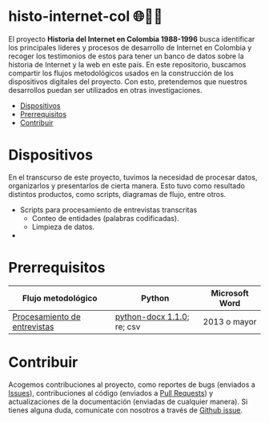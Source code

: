 ﻿# histo-internet-col 🌐👩‍💻


El proyecto __Historia del Internet en Colombia 1988-1996__ busca identificar los principales líderes y procesos de desarrollo de Internet en Colombia y recoger los testimonios de estos para tener un banco de datos sobre la historia de Internet y la web en este país.
En este repositorio, buscamos compartir los flujos metodológicos usados en la construcción de los dispositivos digitales del proyecto. Con esto, pretendemos que nuestros desarrollos puedan ser utilizados en otras investigaciones.
- [Dispositivos](#Dispositivos)
- [Prerrequisitos](#Prerrequisitos)
- [Contribuir](#Contribuir)

# Dispositivos
En el transcurso de este proyecto, tuvimos la necesidad de procesar datos, organizarlos y presentarlos de cierta manera. Esto tuvo como resultado distintos productos, como scripts, diagramas de flujo, entre otros.
- Scripts para procesamiento de entrevistas transcritas
	-  Conteo de entidades (palabras codificadas).
	- Limpieza de datos.
-

# Prerrequisitos


|         Flujo metodológico       |Python                        |       Microsoft Word              |
|----------------|-------------------------------|-----------------------------|
|[Procesamiento de entrevistas](https://github.com/Omphalos99/histo-internet-col/blob/main/_entrevistas/Flujo_metodologico_entrevistas.md)|   [python-docx 1.1.0](https://python-docx.readthedocs.io/en/latest/index.html); re; csv  |     2013 o mayor    |


# Contribuir
Acogemos contribuciones al proyecto, como reportes de bugs (enviados a [Issues](https://github.com/Omphalos99/histo-internet-col/issues)), contribuciones al código (enviados a [Pull Requests](https://github.com/Omphalos99/histo-internet-col/pulls)) y actualizaciones de la documentación (enviadas de cualquier manera). Si tienes alguna duda, comunícate con nosotros a través de [Github issue](https://github.com/Omphalos99/histo-internet-col/issues).
